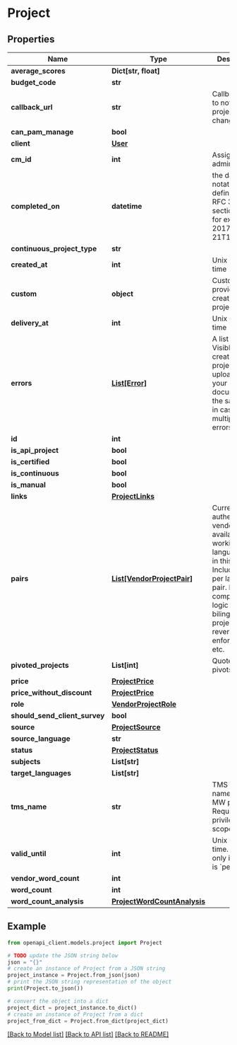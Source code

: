 # Project


## Properties

Name | Type | Description | Notes
------------ | ------------- | ------------- | -------------
**average_scores** | **Dict[str, float]** |  | [optional] 
**budget_code** | **str** |  | [optional] 
**callback_url** | **str** | Callback URL to notify when project status changed. | [optional] 
**can_pam_manage** | **bool** |  | [optional] 
**client** | [**User**](User.md) |  | [optional] 
**cm_id** | **int** | Assigned admin&#39;s id | [optional] 
**completed_on** | **datetime** | the date-time notation as defined by RFC 3339, section 5.6, for example, 2017-07-21T17:32:28Z | [optional] 
**continuous_project_type** | **str** |  | [optional] 
**created_at** | **int** | Unix epoch time | [optional] 
**custom** | **object** | Custom data provided while creating a new project. | [optional] 
**delivery_at** | **int** | Unix epoch time | [optional] 
**errors** | [**List[Error]**](Error.md) | A list of errors. Visible when creating a project and uploading your documents at the same time, in case of multiple errors. | [optional] 
**id** | **int** |  | [optional] 
**is_api_project** | **bool** |  | [optional] 
**is_certified** | **bool** |  | [optional] 
**is_continuous** | **bool** |  | [optional] 
**is_manual** | **bool** |  | [optional] 
**links** | [**ProjectLinks**](ProjectLinks.md) |  | [optional] 
**pairs** | [**List[VendorProjectPair]**](VendorProjectPair.md) | Currently authed vendor&#39;s available working language pairs in this project. Includes rates per language pair. Includes complex pair logic such as bilingualism, project reverse pair enforcement etc. | [optional] 
**pivoted_projects** | **List[int]** | Quote IDs of pivots | [optional] 
**price** | [**ProjectPrice**](ProjectPrice.md) |  | [optional] 
**price_without_discount** | [**ProjectPrice**](ProjectPrice.md) |  | [optional] 
**role** | [**VendorProjectRole**](VendorProjectRole.md) |  | [optional] 
**should_send_client_survey** | **bool** |  | [optional] 
**source** | [**ProjectSource**](ProjectSource.md) |  | [optional] 
**source_language** | **str** |  | [optional] 
**status** | [**ProjectStatus**](ProjectStatus.md) |  | [optional] 
**subjects** | **List[str]** |  | [optional] 
**target_languages** | **List[str]** |  | [optional] 
**tms_name** | **str** | TMS project name for this MW project. Requires privileged scope. | [optional] 
**valid_until** | **int** | Unix epoch time. Available only if status is &#x60;pending&#x60;. | [optional] 
**vendor_word_count** | **int** |  | [optional] 
**word_count** | **int** |  | [optional] 
**word_count_analysis** | [**ProjectWordCountAnalysis**](ProjectWordCountAnalysis.md) |  | [optional] 

## Example

```python
from openapi_client.models.project import Project

# TODO update the JSON string below
json = "{}"
# create an instance of Project from a JSON string
project_instance = Project.from_json(json)
# print the JSON string representation of the object
print(Project.to_json())

# convert the object into a dict
project_dict = project_instance.to_dict()
# create an instance of Project from a dict
project_from_dict = Project.from_dict(project_dict)
```
[[Back to Model list]](../README.md#documentation-for-models) [[Back to API list]](../README.md#documentation-for-api-endpoints) [[Back to README]](../README.md)


